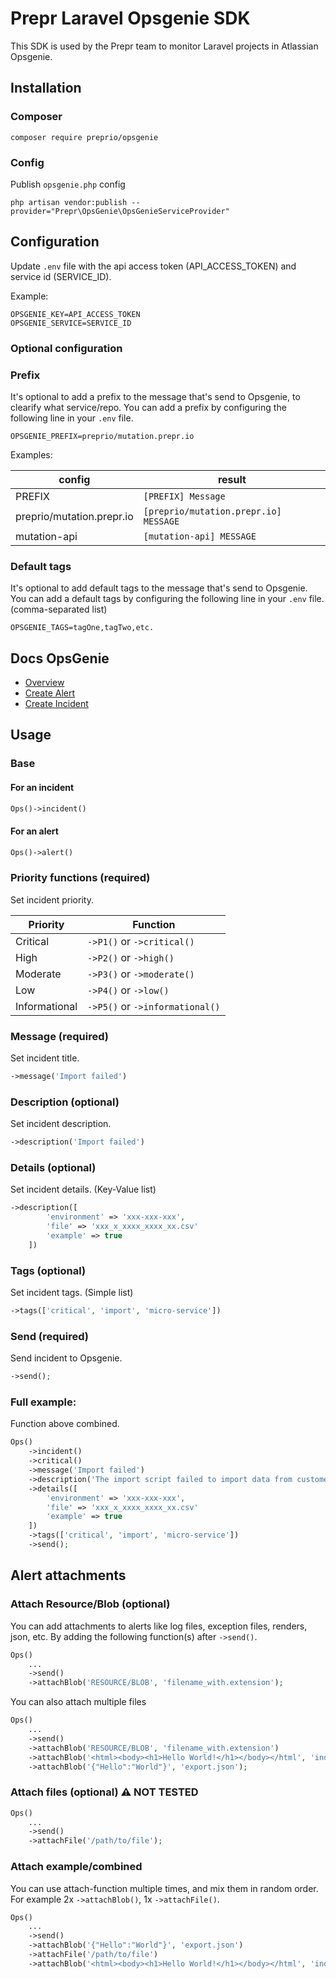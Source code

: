 # Prepr Laravel Opsgenie SDK

This SDK is used by the Prepr team to monitor Laravel projects in Atlassian Opsgenie.

## Installation

### Composer
```
composer require preprio/opsgenie
```
### Config
Publish `opsgenie.php` config
```
php artisan vendor:publish --provider="Prepr\OpsGenie\OpsGenieServiceProvider"
```

## Configuration

Update `.env` file with the api access token (API_ACCESS_TOKEN) and service id (SERVICE_ID).

Example:

```
OPSGENIE_KEY=API_ACCESS_TOKEN
OPSGENIE_SERVICE=SERVICE_ID
```

### Optional configuration

### Prefix
It's optional to add a prefix to the message that's send to Opsgenie, to clearify what service/repo. You can add a prefix by configuring the following line in your `.env` file.
```
OPSGENIE_PREFIX=preprio/mutation.prepr.io
```

Examples: 

| config                    | result                                |
|---------------------------|---------------------------------------|
| PREFIX                    | `[PREFIX] Message`                    |
| preprio/mutation.prepr.io | `[preprio/mutation.prepr.io] MESSAGE` |
| mutation-api              | `[mutation-api] MESSAGE`              |

### Default tags
It's optional to add default tags to the message that's send to Opsgenie. You can add a default tags by configuring the following line in your `.env` file. (comma-separated list)
```
OPSGENIE_TAGS=tagOne,tagTwo,etc.
```

## Docs OpsGenie

- [Overview](https://docs.opsgenie.com/docs/api-overview)
- [Create Alert](https://docs.opsgenie.com/docs/alert-api#create-alert)
- [Create Incident](https://docs.opsgenie.com/docs/incident-api#create-incident)

## Usage

### Base

#### For an incident
```php
Ops()->incident()
```

#### For an alert
```php
Ops()->alert()
```

### Priority functions (required)

Set incident priority.

|Priority|Function|
|---|---|
|Critical| `->P1()` or `->critical()`|
|High| `->P2()` or `->high()`|
|Moderate| `->P3()` or `->moderate()`|
|Low| `->P4()` or `->low()`|
|Informational| `->P5()` or `->informational()`|

### Message (required)

Set incident title.

```php
->message('Import failed')
```

### Description (optional)

Set incident description.

```php
->description('Import failed')
```

### Details (optional)

Set incident details. (Key-Value list)

```php
->description([
        'environment' => 'xxx-xxx-xxx',
        'file' => 'xxx_x_xxxx_xxxx_xx.csv'
        'example' => true
    ])
```

### Tags (optional)

Set incident tags. (Simple list)

```php
->tags(['critical', 'import', 'micro-service'])
```

### Send (required)

Send incident to Opsgenie.

```php
->send();
```

### Full example:

Function above combined.

```php
Ops()
    ->incident()
    ->critical()
    ->message('Import failed')
    ->description('The import script failed to import data from customer X.')
    ->details([
        'environment' => 'xxx-xxx-xxx',
        'file' => 'xxx_x_xxxx_xxxx_xx.csv'
        'example' => true
    ])
    ->tags(['critical', 'import', 'micro-service'])
    ->send();
```


## Alert attachments


### Attach Resource/Blob (optional)
You can add attachments to alerts like log files, exception files, renders, json, etc. 
By adding the following function(s) after `->send()`.


```php
Ops()
    ...
    ->send()
    ->attachBlob('RESOURCE/BLOB', 'filename_with.extension');
```

You can also attach multiple files
```php
Ops()
    ...
    ->send()
    ->attachBlob('RESOURCE/BLOB', 'filename_with.extension')
    ->attachBlob('<html><body><h1>Hello World!</h1></body></html', 'index.html');
    ->attachBlob('{"Hello":"World"}', 'export.json');
```

### Attach files (optional) ⚠️ NOT TESTED
```php
Ops()
    ...
    ->send()
    ->attachFile('/path/to/file');
```

### Attach example/combined
You can use attach-function multiple times, and mix them in random order.
For example 2x `->attachBlob()`, 1x `->attachFile()`.
```php
Ops()
    ...
    ->send()
    ->attachBlob('{"Hello":"World"}', 'export.json')
    ->attachFile('/path/to/file')
    ->attachBlob('<html><body><h1>Hello World!</h1></body></html', 'index.html');
```
